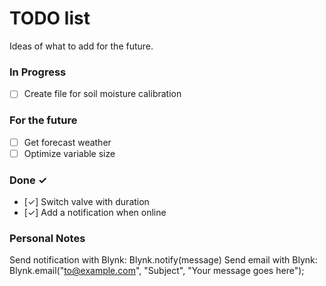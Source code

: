 # TODO list

Ideas of what to add for the future.

### In Progress

- [ ] Create file for soil moisture calibration

### For the future

- [ ] Get forecast weather
- [ ] Optimize variable size

### Done ✓

- [✓] Switch valve with duration
- [✓] Add a notification when online

### Personal Notes

Send notification with Blynk: Blynk.notify(message)
Send email with Blynk: Blynk.email("to@example.com", "Subject", "Your message goes here");

